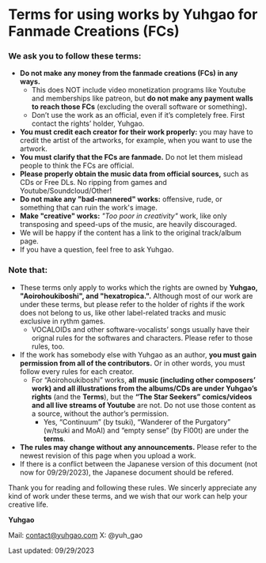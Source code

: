 # Terms for using works by Yuhgao for Fanmade Creations (FCs)

### We ask you to follow these terms:

- **Do not make any money from the fanmade creations (FCs) in any ways.**
    - This does NOT include video monetization programs like Youtube and memberships like patreon, but **do not make any payment walls to reach those FCs** (excluding the overall software or something)**.**
    - Don’t use the work as an official, even if it’s completely free. First contact the rights’ holder, Yuhgao.
- **You must credit each creator for their work properly:** you may have to credit the artist of the artworks, for example, when you want to use the artwork.
- **You must clarify that the FCs are fanmade.** Do not let them mislead people to think the FCs are official.
- **Please properly obtain the music data from official sources,** such as CDs or Free DLs. No ripping from games and Youtube/Soundcloud/Other!
- **Do not make any "bad-mannered" works:** offensive, rude, or something that can ruin the work's image.
- **Make "creative" works:** *"Too poor in creativity"* work, like only transposing and speed-ups of the music, are heavily discouraged.
- We will be happy if the content has a link to the original track/album page.
- If you have a question, feel free to ask Yuhgao.

### **Note that:**

- These terms only apply to works which the rights are owned by **Yuhgao, "Aoirohoukiboshi", and "hexatropica.".** Although most of our work are under these terms, but please refer to the holder of rights if the work does not belong to us, like other label-related tracks and music exclusive in rythm games.
    - VOCALOIDs and other software-vocalists’ songs usually have their orignal rules for the softwares and characters. Please refer to those rules, too.
- If the work has somebody else with Yuhgao as an author, **you must gain permission from all of the contributors.** Or in other words, you must follow every rules for each creator.
    - For “Aoirohoukiboshi” works, **all music (including other composers’ work) and all illustrations from the albums/CDs are under Yuhgao’s rights** (and the **Terms**), but the **“The Star Seekers” comics/videos and all live streams of Youtube** are not. Do not use those content as a source, without the author’s permission.
        - Yes, “Continuum” (by tsuki), “Wanderer of the Purgatory” (w/tsuki and MoAI) and “empty sense” (by Fl00t) are under the **terms**.
- **The rules may change without any announcements.** Please refer to the newest revision of this page when you upload a work.
- If there is a conflict between the Japanese version of this document (not now for 09/29/2023), the Japanese document should be refered.

Thank you for reading and following these rules. We sincerly appreciate any kind of work under these terms, and we wish that our work can help your creative life.

**Yuhgao**

Mail: contact@yuhgao.com
X: @yuh_gao

Last updated: 09/29/2023